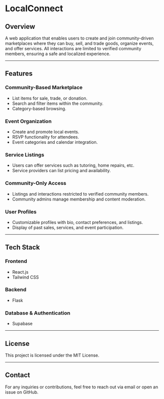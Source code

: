 # LocalConnect

## Overview
A web application that enables users to create and join community-driven marketplaces where they can buy, sell, and trade goods, organize events, and offer services. All interactions are limited to verified community members, ensuring a safe and localized experience.

---

## Features

### Community-Based Marketplace
- List items for sale, trade, or donation.
- Search and filter items within the community.
- Category-based browsing.

### Event Organization
- Create and promote local events.
- RSVP functionality for attendees.
- Event categories and calendar integration.

### Service Listings
- Users can offer services such as tutoring, home repairs, etc.
- Service providers can list pricing and availability.

### Community-Only Access
- Listings and interactions restricted to verified community members.
- Community admins manage membership and content moderation.

### User Profiles
- Customizable profiles with bio, contact preferences, and listings.
- Display of past sales, services, and event participation.

---

## Tech Stack

### Frontend
- React.js
- Tailwind CSS

### Backend
- Flask

### Database & Authentication
- Supabase

---

## License
This project is licensed under the MIT License.

---

## Contact
For any inquiries or contributions, feel free to reach out via email or open an issue on GitHub.
